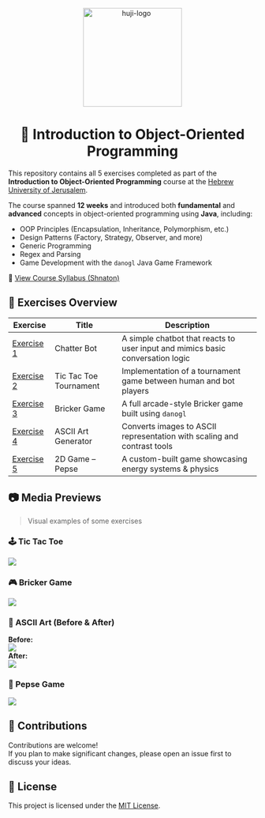 <p align="center">
  <img src="https://upload.wikimedia.org/wikipedia/commons/thumb/4/4d/Hebrew_University_Logo.svg/1200px-Hebrew_University_Logo.svg.png" alt="huji-logo" height="200px">
</p>

<div align="center">

# 📘 Introduction to Object-Oriented Programming

</div>



This repository contains all 5 exercises completed as part of the **Introduction to Object-Oriented Programming** course at the [Hebrew University of Jerusalem](https://new.huji.ac.il/).

The course spanned **12 weeks** and introduced both **fundamental** and **advanced** concepts in object-oriented programming using **Java**, including:

- OOP Principles (Encapsulation, Inheritance, Polymorphism, etc.)
- Design Patterns (Factory, Strategy, Observer, and more)
- Generic Programming
- Regex and Parsing
- Game Development with the `danogl` Java Game Framework

🔗 [View Course Syllabus (Shnaton)](https://shnaton.huji.ac.il/index.php/NewSyl/67315/2/2023/)



## 📂 Exercises Overview

| Exercise | Title                    | Description                                                             |
|----------|--------------------------|-------------------------------------------------------------------------|
| [Exercise 1](./Exercise%201) | Chatter Bot               | A simple chatbot that reacts to user input and mimics basic conversation logic |
| [Exercise 2](./Exercise%202) | Tic Tac Toe Tournament    | Implementation of a tournament game between human and bot players       |
| [Exercise 3](./Exercise%203) | Bricker Game              | A full arcade-style Bricker game built using `danogl`                   |
| [Exercise 4](./Exercise%204) | ASCII Art Generator       | Converts images to ASCII representation with scaling and contrast tools |
| [Exercise 5](./Exercise%205) | 2D Game – Pepse           | A custom-built game showcasing energy systems & physics   |




## 📷 Media Previews

> Visual examples of some exercises

### 🕹️ Tic Tac Toe  
![](./Exercise%202/examples/1.jpg)

### 🎮 Bricker Game  
![](./Exercise%203/examples/1.jpg)

### 🎨 ASCII Art (Before & After)  
**Before:**  
![](./Exercise%204/examples/1.jpeg)  
**After:**  
![](./Exercise%204/examples/2.jpg)

### 🌿 Pepse Game  
![](./Exercise%205/examples/1.jpg)  




## 🤝 Contributions

Contributions are welcome!  
If you plan to make significant changes, please open an issue first to discuss your ideas.



## 📄 License

This project is licensed under the [MIT License](https://choosealicense.com/licenses/mit/).
